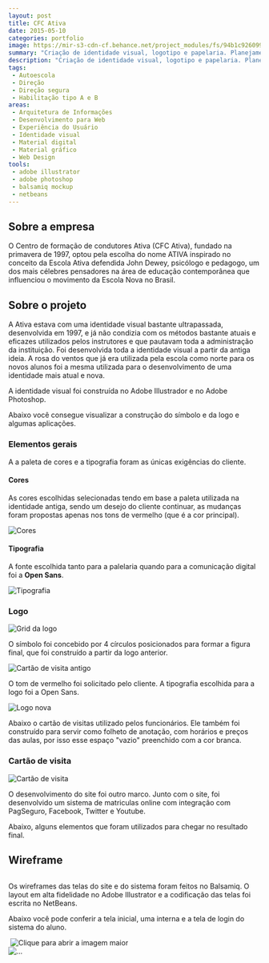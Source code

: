 ```yaml
---
layout: post
title: CFC Ativa
date: 2015-05-10
categories: portfolio
image: https://mir-s3-cdn-cf.behance.net/project_modules/fs/94b1c926099437.5c1fdcaa72663.jpg
summary: "Criação de identidade visual, logotipo e papelaria. Planejamento, criação, concepção do design do site em WordPress para autoescola CFC Ativa"
description: "Criação de identidade visual, logotipo e papelaria. Planejamento, criação, concepção do design do site em WordPress para autoescola CFC Ativa"
tags:
 - Autoescola
 - Direção
 - Direção segura
 - Habilitação tipo A e B
areas:
 - Arquitetura de Informações
 - Desenvolvimento para Web
 - Experiência do Usuário
 - Identidade visual
 - Material digital
 - Material gráfico
 - Web Design
tools:
 - adobe illustrator
 - adobe photoshop
 - balsamiq mockup
 - netbeans
---
```


## Sobre a empresa

O Centro de formação de condutores Ativa (CFC Ativa), fundado na primavera de 1997, optou pela escolha do nome ATIVA inspirado no conceito da Escola Ativa defendida John Dewey, psicólogo e pedagogo, um dos mais célebres pensadores na área de educação contemporânea que influenciou o movimento da Escola Nova no Brasil.

## Sobre o projeto

A Ativa estava com uma identidade visual bastante ultrapassada, desenvolvida em 1997, e já não condizia com os métodos bastante atuais e eficazes utilizados pelos instrutores e que pautavam toda a administração da instituição. Foi desenvolvida toda a identidade visual a partir da antiga ideia. A rosa do ventos que já era utilizada pela escola como norte para os novos alunos foi a mesma utilizada para o desenvolvimento de uma identidade mais atual e nova.

A identidade visual foi construída no Adobe Illustrador e no Adobe Photoshop.

Abaixo você consegue visualizar a construção do símbolo e da logo e algumas aplicações.

### Elementos gerais

A a paleta de cores e a tipografia foram as únicas exigências do cliente.

#### Cores

As cores escolhidas selecionadas tendo em base a paleta utilizada na identidade antiga, sendo um desejo do cliente continuar, as mudanças foram propostas apenas nos tons de vermelho (que é a cor principal).

![Cores](https://mir-s3-cdn-cf.behance.net/project_modules/disp/13f9f126099437.5e52ef8811d81.jpg)

#### Tipografia

A fonte escolhida tanto para a palelaria quando para a comunicação digital foi a **Open Sans**.

![Tipografia](https://mir-s3-cdn-cf.behance.net/project_modules/max_1200/b3796926099437.5e52ef8812383.jpg)

### Logo

![Grid da logo](https://mir-s3-cdn-cf.behance.net/project_modules/max_1200/de106826099437.5e4fcf25c2143.png)

O símbolo foi concebido por 4 círculos posicionados para formar a figura final, que foi construído a partir da logo anterior.

![Cartão de visita antigo](https://mir-s3-cdn-cf.behance.net/project_modules/disp/d263bd26099437.5e52ef88128b8.jpg)

O tom de vermelho foi solicitado pelo cliente. A tipografia escolhida para a logo foi a Open Sans.

![Logo nova](https://mir-s3-cdn-cf.behance.net/project_modules/max_1200/84402d26099437.5e4fcf25c177e.png)

Abaixo o cartão de visitas utilizado pelos funcionários. Ele também foi construído para servir como folheto de anotação, com horários e preços das aulas, por isso esse espaço "vazio" preenchido com a cor branca.

### Cartão de visita

![Cartão de visita](https://mir-s3-cdn-cf.behance.net/project_modules/max_1200/c0e5c726099437.5e4fd0feeb134.jpg)

O desenvolvimento do site foi outro marco. Junto com o site, foi desenvolvido um sistema de matriculas online com integração com PagSeguro, Facebook, Twitter e Youtube.

Abaixo, alguns elementos que foram utilizados para chegar no resultado final.



## Wireframe

<img src="https://mir-s3-cdn-cf.behance.net/project_modules/max_1200/730dd026099437.5e52e82686e3f.png" alt="">

Os wireframes das telas do site e do sistema foram feitos no Balsamiq. O layout em alta fidelidade no Adobe Illustrator e a codificação das telas foi escrita no NetBeans.

Abaixo você pode conferir a tela inicial, uma interna e a tela de login do sistema do aluno.

<img src="https://mir-s3-cdn-cf.behance.net/project_modules/max_1200/14a46226099437.59cabef8a41c6.jpg" alt="">

<img class="col-12 col-md-2 mx-auto rounded" data-toggle="modal" data-target="#cfc-1" src="https://mir-s3-cdn-cf.behance.net/project_modules/max_1200/f5645026099437.59cabef8e9259.jpg" title="Clique para abrir a imagem maior">


<div title="Clique para fechar a janela" class="modal fade" id="cfc-1" tabindex="-1" role="dialog" aria-labelledby="cfc-1" aria-hidden="true">
    <div class="modal-dialog modal-image" title="clique para fechar" role="document">
        <img src="https://mir-s3-cdn-cf.behance.net/project_modules/max_1200/f5645026099437.59cabef8e9259.jpg" class="d-block w-100" alt="...">
    </div>
</div>

